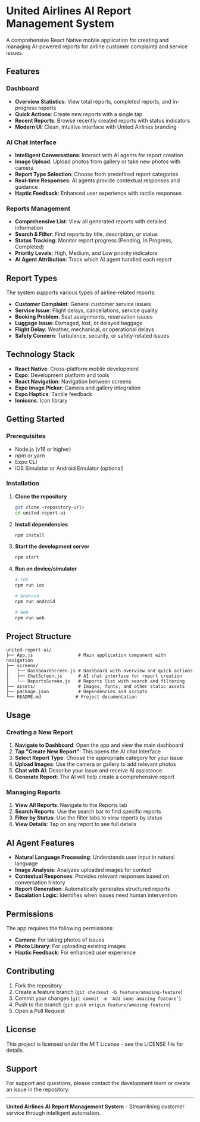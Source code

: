 # United Airlines AI Report Management System

A comprehensive React Native mobile application for creating and managing AI-powered reports for airline customer complaints and service issues.

## Features

### Dashboard
- **Overview Statistics**: View total reports, completed reports, and in-progress reports
- **Quick Actions**: Create new reports with a single tap
- **Recent Reports**: Browse recently created reports with status indicators
- **Modern UI**: Clean, intuitive interface with United Airlines branding

### AI Chat Interface
- **Intelligent Conversations**: Interact with AI agents for report creation
- **Image Upload**: Upload photos from gallery or take new photos with camera
- **Report Type Selection**: Choose from predefined report categories
- **Real-time Responses**: AI agents provide contextual responses and guidance
- **Haptic Feedback**: Enhanced user experience with tactile responses

### Reports Management
- **Comprehensive List**: View all generated reports with detailed information
- **Search & Filter**: Find reports by title, description, or status
- **Status Tracking**: Monitor report progress (Pending, In Progress, Completed)
- **Priority Levels**: High, Medium, and Low priority indicators
- **AI Agent Attribution**: Track which AI agent handled each report

## Report Types

The system supports various types of airline-related reports:

- **Customer Complaint**: General customer service issues
- **Service Issue**: Flight delays, cancellations, service quality
- **Booking Problem**: Seat assignments, reservation issues
- **Luggage Issue**: Damaged, lost, or delayed baggage
- **Flight Delay**: Weather, mechanical, or operational delays
- **Safety Concern**: Turbulence, security, or safety-related issues

## Technology Stack

- **React Native**: Cross-platform mobile development
- **Expo**: Development platform and tools
- **React Navigation**: Navigation between screens
- **Expo Image Picker**: Camera and gallery integration
- **Expo Haptics**: Tactile feedback
- **Ionicons**: Icon library

## Getting Started

### Prerequisites

- Node.js (v16 or higher)
- npm or yarn
- Expo CLI
- iOS Simulator or Android Emulator (optional)

### Installation

1. **Clone the repository**
   ```bash
   git clone <repository-url>
   cd united-report-ai
   ```

2. **Install dependencies**
   ```bash
   npm install
   ```

3. **Start the development server**
   ```bash
   npm start
   ```

4. **Run on device/simulator**
   ```bash
   # iOS
   npm run ios
   
   # Android
   npm run android
   
   # Web
   npm run web
   ```

## Project Structure

```
united-report-ai/
├── App.js                 # Main application component with navigation
├── screens/
│   ├── DashboardScreen.js # Dashboard with overview and quick actions
│   ├── ChatScreen.js      # AI chat interface for report creation
│   └── ReportsScreen.js   # Reports list with search and filtering
├── assets/                # Images, fonts, and other static assets
├── package.json           # Dependencies and scripts
└── README.md             # Project documentation
```

## Usage

### Creating a New Report

1. **Navigate to Dashboard**: Open the app and view the main dashboard
2. **Tap "Create New Report"**: This opens the AI chat interface
3. **Select Report Type**: Choose the appropriate category for your issue
4. **Upload Images**: Use the camera or gallery to add relevant photos
5. **Chat with AI**: Describe your issue and receive AI assistance
6. **Generate Report**: The AI will help create a comprehensive report

### Managing Reports

1. **View All Reports**: Navigate to the Reports tab
2. **Search Reports**: Use the search bar to find specific reports
3. **Filter by Status**: Use the filter tabs to view reports by status
4. **View Details**: Tap on any report to see full details

## AI Agent Features

- **Natural Language Processing**: Understands user input in natural language
- **Image Analysis**: Analyzes uploaded images for context
- **Contextual Responses**: Provides relevant responses based on conversation history
- **Report Generation**: Automatically generates structured reports
- **Escalation Logic**: Identifies when issues need human intervention

## Permissions

The app requires the following permissions:

- **Camera**: For taking photos of issues
- **Photo Library**: For uploading existing images
- **Haptic Feedback**: For enhanced user experience

## Contributing

1. Fork the repository
2. Create a feature branch (`git checkout -b feature/amazing-feature`)
3. Commit your changes (`git commit -m 'Add some amazing feature'`)
4. Push to the branch (`git push origin feature/amazing-feature`)
5. Open a Pull Request

## License

This project is licensed under the MIT License - see the LICENSE file for details.

## Support

For support and questions, please contact the development team or create an issue in the repository.

---

**United Airlines AI Report Management System** - Streamlining customer service through intelligent automation. 
